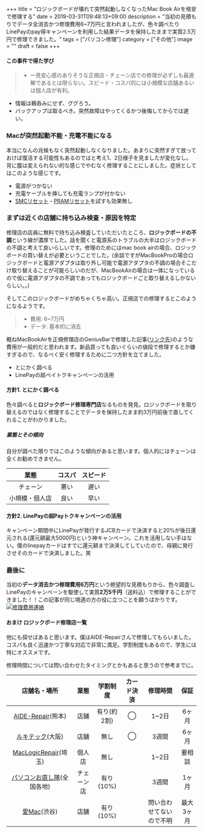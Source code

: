 +++
title = "ロジックボードが壊れて突然起動しなくなったMac Book Airを格安で修理する"
date = 2019-03-31T09:48:13+09:00
description = "当初の見積もりでデータ全消去かつ修理費用6~7万円と言われましたが、色々調べたりLinePayのpay得キャンペーンを利用した結果データを保持したままで実質2.5万円で修理できました。"
tags = ["パソコン修理"]
category = ["その他"]
image = ""
draft = false
+++
#### この事件で得た学び
> - 一見安心感のありそうな正規店・チェーン店での修理が必ずしも最適解であるとは限らない。スピード・コスパ的には小規模な店舗あるいは個人店が有利。
- 情報は鵜呑みにせず、ググろう。
- バックアップは取るべき。突然故障はやってくるかつ後悔してからでは遅い。

### Macが突然起動不能・充電不能になる
本当になんの兆候もなく突然起動しなくなりました。あまりに突然すぎて放っておけば復活する可能性もあるのではと考え1、2日様子を見ましたが変化なし。背に腹は変えられない的な感じでやむなく修理することにしました。症状としてはこのような感じです。

- 電源がつかない
- 充電ケーブルを挿しても充電ランプが付かない
- [SMCリセット](https://support.apple.com/ja-jp/HT201295)・[PRAMリセット](https://support.apple.com/ja-jp/HT204063)を試すも効果無し

### まずは近くの店舗に持ち込み検査・原因を特定
修理店の店員に無料で持ち込み検査していただいたところ、**ロジックボードの不調**という線が濃厚でした。話を聞くと電源系のトラブルの大半はロジックボードの不調と考えて良いらしいです。修理のためにはmac book airの場合、ロジックボードの買い替えが必要ということでした。(余談ですがMacBookProの場合ロジックボードと電源アダプタは取り外し可能で電源アダプタの不調の場合そこだけ取り替えることが可能らしいのだが、MacBookAirの場合は一体になっているので仮に電源アダプタの不調であってもロジックボードごと取り替えるしかないらしい。。)

そしてこのロジックボードがめちゃくちゃ高い。正規店での修理するとこのようになるようです。

> - 費用: 6~7万円
> - データ: 基本的に消去

概ねMacBookAirを正規修理店のGeniusBarで修理した記事([リンク先](https://mazelog.net/macbookair-crushed/))のような費用が一般的だと思われます。新品買っても良いぐらいの値段で修理するとか嫌すぎるので、なるべく安く修理するために二つ方針を立てました。

- とにかく調べる
- LinePayの超ペイトクキャンペーンの活用

#### 方針1. とにかく調べる
色々調べると**ロジックボード修理専門店**なるものを発見。ロジックボードを取り替えるのではなく修理することでデータを保持したまま約3万円前後で直してくれることがわかりました。

##### 業態とその傾向
自分が調べた限りではこのような傾向があると思います。個人的にはチェーンは全くお勧めできません。

|  業態 | コスパ |  スピード    |
| :--------: | :--------:| :------: |
| チェーン    |  悪い |  遅い  |
| 小規模・個人店 |   良い |  早い  |

#### 方針2. LinePayの超Payトクキャンペーンの活用
キャンペーン期間中にLinePayが発行するJCBカードで決済すると20%が後日還元される(還元額最大5000円)という神キャンペーン。これを活用しない手はない。僕のlinepayカードはすでに還元額まで決済してしていたので、母親に発行させそのカードで決済しました。笑

### 最後に
当初の**データ消去かつ修理費用6万円**という絶望的な見積もりから、色々調査しLinePayのキャンペーンを駆使して実質**2万5千円**（送料込）で修理することができました！！この記事が同じ境遇の方の役に立つことを願うばかりです。
[![修理費用連絡](https://i.gyazo.com/2fa8e06b3b0399e87350488d5d1784bd.png)](https://gyazo.com/2fa8e06b3b0399e87350488d5d1784bd)

#### おまけ ロジックボード修理店一覧
他にも探せばあると思います。僕はAIDE-Repairさんで修理してもらいました。コスパも良く迅速かつ丁寧な対応で非常に満足。学割制度もあるので、学生には特にオススメです。

修理時間については問い合わせたタイミングとかもあると思うので参考までに。

| 店舗名・場所   | 業態 |   学割制度|カード決済|修理時間|保証|
| :------:|:------:|:------:|:------:|:------:|:------:|
| [AIDE-Repair](http://aide-repair.jp/user_data/repair)(熊本)| 店舗 |  有り(約2割) |◯|1~2日|6ヶ月|
| [ルキテック](https://rukitech.net/)(大阪)    | 店舗 |  無し |◯|3週間|6ヶ月|
| [MacLogicRepair](https://m-l-r.com/category/repair/)(埼玉)   | 個人店 |  無し  ||1~2日|要相談|
| [パソコンお直し隊](https://www.note-pc.biz/)(全国各地)    | チェーン店 |  有り(10%)  ||3週間|1ヶ月|
|  [愛Mac](https://aimac.biz)(渋谷) | 店舗 |  有り(10%)  ||問い合わせてないので不明|最大3ヶ月|
